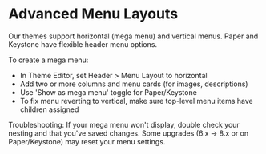 # Advanced Menu Layouts

Our themes support horizontal (mega menu) and vertical menus. Paper and Keystone have flexible header menu options.

To create a mega menu:
- In Theme Editor, set Header > Menu Layout to horizontal
- Add two or more columns and menu cards (for images, descriptions)
- Use 'Show as mega menu' toggle for Paper/Keystone
- To fix menu reverting to vertical, make sure top-level menu items have children assigned

Troubleshooting: If your mega menu won't display, double check your nesting and that you've saved changes. Some upgrades (6.x → 8.x or on Paper/Keystone) may reset your menu settings.